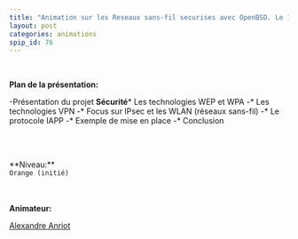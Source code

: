 ```yaml
---
title: "Animation sur les Reseaux sans-fil securises avec OpenBSD. Le 19/05/2006."
layout: post
categories: animations
spip_id: 76
---
```

<br />

**Plan de la présentation:**

-Présentation du projet **Sécurité*** Les technologies WEP et WPA
-* Les technologies VPN
-* Focus sur IPsec et les WLAN (réseaux sans-fil)
-* Le protocole IAPP
-* Exemple de mise en place
-* Conclusion


<code>
</code>
<br /><br />
**Niveau:**
<code>
Orange (initié)
</code>

<br /><br />
**Animateur:**


[Alexandre Anriot](Aanriot-at-Atlantilde.com)

<code>
